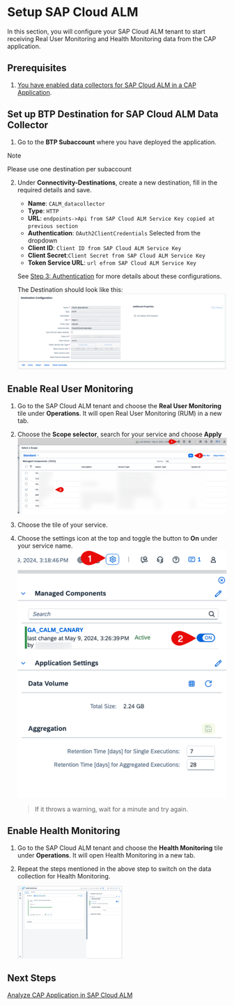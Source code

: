 # Setup SAP Cloud ALM
In this section, you will configure your SAP Cloud ALM tenant to start receiving Real User Monitoring and Health Monitoring data from the CAP application.
## Prerequisites
1. [You have enabled data collectors for SAP Cloud ALM in a CAP Application](./configure-sap-cloud-alm.md).



## Set up BTP Destination for SAP Cloud ALM Data Collector
1. Go to the **BTP Subaccount** where you have deployed the application. 
>[!NOTE] 
> Please use one destination per subaccount
2. Under **Connectivity-Destinations**, create a new destination, fill in the required details and save.
     - **Name**: `CALM_datacollector`
     - **Type**: `HTTP`
     - **URL**: `endpoints->Api from SAP Cloud ALM Service Key copied at previous section `
     - **Authentication**: `OAuth2ClientCredentials` Selected from the dropdown
     - **Client ID**: `Client ID from SAP Cloud ALM Service Key`
     - **Client Secret**:`Client Secret from SAP Cloud ALM Service Key` 
     - **Token Service URL**: `url efrom SAP Cloud ALM Service Key`
     
  
     See [Step 3: Authentication](https://support.sap.com/en/alm/sap-cloud-alm/operations/expert-portal/data-collection-infrastructure.html?anchorId=section_1199289189_c) for more details about these configurations.

     The Destination should look like this:
     <img src="./images-sap-cloud-alm/destination.png"/>



## Enable Real User Monitoring
1. Go to the SAP Cloud ALM tenant and choose the **Real User Monitoring** tile under **Operations**. It will open Real User Monitoring (RUM) in a new tab.
2. Choose the **Scope selector**, search for your service and choose **Apply**
   <img src="./images-sap-cloud-alm/RumEnable1.png"/>
3. Choose the tile of your service.
4. Choose the settings icon at the top and toggle the button to **On** under your service name.
   <img src="./images-sap-cloud-alm/RumEnable2.png"/>
   

   > If it throws a warning, wait for a minute and try again.



## Enable Health Monitoring
1. Go to the SAP Cloud ALM tenant and choose the **Health Monitoring** tile under **Operations**. It will open Health Monitoring in a new tab.
2. Repeat the steps mentioned in the above step to switch on the data collection for Health Monitoring.

   <img src="./images-sap-cloud-alm/healthMonitoring.png" height="50%" width="50%"/>


## Next Steps
[Analyze CAP Application in SAP Cloud ALM ](./test-the-flow.md)